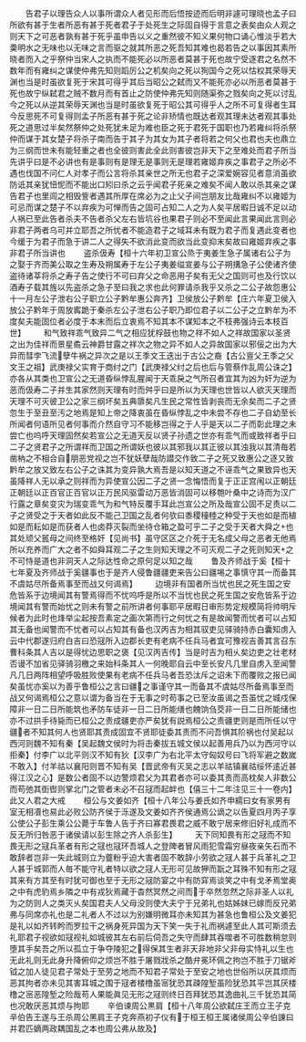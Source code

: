 <!-- { "loadSidebar": true } -->
　　告君子以理告众人以事所谓众人者见形而后悟按迹而后明非遽可理晓也孟子曰所欲有甚于生者所恶有甚于死者君子于处死生之际固自得于言意之表矣由众人观之则天下之可恶者孰有甚于死乎虽申告以义之重然彼不知义果何物口诵心惟淡乎若大羮明水之无味也以无味之言而驱之就其所恶之死吾知其难也曷若告之以事因其素所晓者而入之乎祭仲当宋人之执而不能死必以所恶者莫甚于死也故宁受逐君之名然不数年而有雍纠之谋使仲弗先知则蹈厉公之机矣向之死以狥国今之死以怙权其荣辱天渊也当是时虽欲复死于宋其可得乎其后当昭公之弑而又不能死亦必以所恶者莫甚于死也故宁纵弑君之贼不数月而有首止之防使仲弗先知则随渠弥之戮矣向之死以讨乱今之死以从逆其荣辱天渊也当是时虽欲复死于昭公其可得乎人之所不可复得者生耳今反思死不可复得则孟子所恶有甚于死之论非矫情也既达者观其理未达者观其事处死之道思过半矣然祭仲之处死犹未足为难也臣之死于君死于国职也乃若雍纠将杀祭仲而谋于其女楚子将杀子南而告于其子为其女为其子者将若之何父也君也夫也鼎立为三纲而世未有能轻重之者也全彼则害此全此则害彼岂非天下之至难处而君子所当先讲乎曰是不必讲也有是事则有是理无是事则无是理若雍姬弃疾之事君子之所必不遇也伐国不问仁人对孝子而公言将杀其亲世之所无也君子之深爱婉容见者意消虽欲防诋其亲犹忸怩而不能出口矧曰杀之云乎闻君子死亲之难矣不闻人敢以杀其亲之谋告君子也里闾之相毁訾者遇其所厚在席必为之止父子间岂朋友比哉雍纠不以雍姬为可忌而谋之楚子不以弃疾为可惮而告之固可占知二人之为人矣平居暇日诚不足以动人祸已至此告者杀夫不告者杀父左右皆坑谷也果君子则必不至闻此言果闻此言则必非君子两者乌可并立耶吾之所忧者不能造君子之域耳未有既为君子而复遇此变者也今缓于为君子而急于讲二人之得失不欲消此变而欲当此变抑末矣故曰雍姬弃疾之事非君子所当讲也
　　盗杀伋寿【桓十六年初卫宣公烝于夷姜生急子属诸右公子为之娶于齐而美公取之生寿及朔属寿于左公子夷姜缢宣姜与公子朔搆急子公使诸齐使盗待诸莘将杀之寿子告之使行不可曰弃父之命恶用子矣有无父之国则可也及行饮以酒寿子载其旌以先盗杀之急子至曰我之求也此何罪请杀我乎又杀之二公子故怨惠公十一月左公子泄右公子职立公子黔牟惠公奔齐】卫侯放公子黔牟【庄六年夏卫侯入放公子黔年于周放寗跪于秦杀左公子泄右公子职乃即位君子以二公子之立黔牟为不度矣夫能固位者必度于本末而后立衷焉不知其本不谋知本之不枝弗强诗云本枝百世】
　　和气致祥乖气致异二气之相应犹桴鼓也物之祥不如人之祥故国家以圣贤之出为佳祥而景星矞云神爵甘露之祥次之物之异不如人之异故国家以邪佞之出为大异而彗孛飞流孽牛祸之异次之是以王季文王迭出于古公之裔【古公亶父王季之父文王之祖】武庚禄父实育于商纣之门【武庚禄父纣之后也后与管蔡作乱周公诛之】亦各从其类也卫宣公之无道昏纵悖乱腥闻于天乖戾之气所召者宜其为凶为奸为逆为恶而伋寿二子并生其家然则天理有时而舛乎曰是所以为天理也世皆以人欲灭天理而天理不可灭彼卫公之家三纲坏矣五典隳矣凡生民之常性皆剥丧而无余矣而二子之贤忽生于至丑至汚之地焉是知上帝之降衷虽在昏纵悖乱之中未尝不存也二子自幼至长所闻者何语所见者何事而介然自守习不能移岂得之于人乎是天以二子而彰此理之未尝亡也呜呼天理固然矣若宣公之无道天反以贤子孙遗之世亦有乖气而或致祥者乎曰二子之贤君子之所谓祥而卫国之所谓妖也彼以其邪我以其正彼以其浊我以其清毎若凿枘之不相合自朋恶党视之岂不犹妖孽哉防譛交作致二子之死又致惠公之逐又致黔牟之放又致左右公子之诛其为变异孰大焉吾是以知天道之不诬乖气之果致异也天虽降祥人无以承之则祥而为异使宣公因二子之贤一念悔悟而复于正正宫闱以正朝廷正朝廷以正百官正百官以正万民风驱雷动万恶皆消固可以移匏叶桑中之诗而为汉广行露之章矣变灾为瑞变乖气为和气特反覆手耳此岂宣公之所及哉宣公固不足责以二子之贤受之于天者如此反不能己卫国之乱者何欤曰黍稷穜稑之种受于天也如是而植如是而耘如是而获者人也卤莽灭裂而坐待仓箱之盈可乎二子之受于天者大舜之也其处顽父嚚母之间终至格奸【见尚书】虽守区区之介死于无名成父母之恶者无他焉所以充养而广大之者不如舜耳观二子之生则知天理之不可灭观二子之死则知天之不可恃是道也非洞天人之际达性命之原何足以知之哉
　　鲁及齐师战于奚【桓十七年夏及齐师战于奚疆事也于是齐人侵鲁疆疆吏来告公曰疆埸之事慎守其一而备其不虞姑尽所备焉事至而战又何谒焉】
　　边境非有国者所当忧也民之死生国之安危皆系于边境闻其有警焉得而不忧呜呼是所以不当忧也民之死生国之安危皆系于边境闻其有警而始忧之则未有警之前所讲者何事耶平居暇日审形势定规模简将帅明斥候者为此时也烽举尘起按吾素定之画次第而行之何忧之有是故闻警而忧者可以占知其无备也闻警而不忧者可以占知其有备也汉丙吉为相其驭吏见驿骑持赤白囊知虏入云中代郡遂归府白吉曰恐冦所入边郡长吏有老病不任兵马者宜可豫视吉善其言召东曹科条其人吉以是得忧边思职之褒【见汉丙吉传】当是时吉为相乆矣边吏之壮老材否谩不加省见驿骑羽檄之来始科条其人一何晚耶自云中至长安凡几里自虏入至闻警凡几日两阵相望呼吸胜败使果有老病不任兵马者吾恐汰斥之诏未下而覆败之报已闻矣虽忧亦奚以为善乎鲁桓公之言曰疆之事谨守其一而备其不虞姑尽所备焉事至而战又何谒焉桓公之意以谓为备当在于无事之时苟事之已至汝虽谒之吾虽忧之城戍保障非一日二日所能筑也矛防车徒非一日二日所能缮也餽饷刍茭非一日二日所能储也亦不过拱手待毙而已桓公之责成疆吏亦严矣犹有説焉桓公之责疆吏则是而所任以守疆者不知其何人也贤耶其责成固宜不贤耶徒委其责而不问吾惧其阶祸也付吴起以西河则魏不知有秦【吴起魏文侯时为将击秦拔五城文侯以起善用兵乃以为西河守以拒秦】付李广以北平则汉不知有狄【汉李广为右北平太守匈奴号曰飞将军避之数嵗不敢入】付羊祜以襄阳则晋不知有吴【晋武帝有灭吴之志以羊祜镇襄祜绥怀逺近甚得江汉之心】是数公者固不以边警烦君父为其君者亦可以委其责而高枕矣人非数公而苟弛其衘辔则掌北门之管者未必不召冦而起衅也【僖三十二年注见三十一卷内】此又人君之大戒
　　桓公与文姜如齐【桓十八年公与姜氏如齐申繻曰女有家男有室无相凟也易此必败公防齐侯于泺遂及文姜如齐齐侯通焉公谪之以告夏四月丙子享公使公子彭生乘公公薨于车鲁人告于齐曰寡君畏君之威不敢宁居来修旧好礼成而不反无所归咎恶于诸侯请以彭生除之齐人杀彭生】
　　天下同知畏有形之冦而不知畏无形之冦兵革者有形之冦也冦环吾城人之登陴者冒风雨犯雪霜穷昼夜亲矢石而不敢辞者岂非一失此城则立为虀粉乎迫大害者固不敢辞小劳欲之冦人甚于兵革礼之卫人甚于城郭而人毎不能守礼者特以欲之冦人无形可见故狎而翫之耳殊不知有形之冦其来有方其至有时犹可御也至于无形之冦防宴之中有防穽焉谈笑之中有戈矛焉堂奥之中有虎豹焉乡隣之中有戎狄焉藏于杳然冥然之间而于卒然忽然之际非圣人以礼为之防则人之类灭乆矣国君夫人父母没则使大夫宁于兄弟礼也姑姊妹已嫁而反兄弟弗与同席亦礼也是二礼者人不过以为别嫌明微耳亦未知其为甚急也鲁桓公及文姜犯是礼以如齐转盻而罗拉干之祸身死异国为天下笑一失于礼而祸遽至此人其可斯须去礼耶君子视欲如冦视礼如城彼其左右前后伺吾之失守而肆其吞噬者不可胜数稍怠则堕其手矣吾之所以孤立于争夺陵犯之得保其生者非天非地非父非母实恃礼以生也无此礼则无此身升降俯仰之烦岂不胜于屠戮戕杀之酷弁冕环佩之拘岂不胜于刀锯斧钺之加人徒见君子常处于至劳之地而不知君子常处于至安之地也世俗所以厌其烦而恶其拘者亦未见其害耳城之围于冦者楼橹虽宻犹恐其疎隍堑虽险犹恐其平岂其厌楼橹之宻恶隍堑之险哉苟人果能眞见无形之冦则终日百拜犹恐其逸曲礼三千犹恐其简也况敢厌恶其烦与拘耶
　　辛伯谏周公黒肩【桓十八年周公欲弑庄王而立王子克辛伯告王遂与王杀周公黑肩王子克奔燕初子仪有于桓王桓王属诸侯周公辛伯諌曰并君匹嫡两政耦国乱之本也周公弗从故及】

